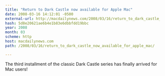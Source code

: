 ```yaml
---
title: "Return to Dark Castle now available for Apple Mac"
date: 2008-03-16 14:12:01 -0500
external-url: http://macdailynews.com/2008/03/16/return_to_dark_castle_now_available_for_apple_mac/
hash: 5d8e20621ae6b4e1b83e6dbbfdd19bbc
year: 2008
month: 03
scheme: http
host: macdailynews.com
path: /2008/03/16/return_to_dark_castle_now_available_for_apple_mac/

---
```


The third installment of the classic Dark Castle series has finally arrived for Mac users!
